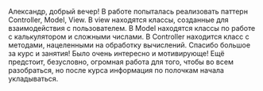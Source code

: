 Александр, добрый вечер! 
В работе попыталась реализовать паттерн Controller, Model, View. 
В view находятся классы, созданные для взаимодействия с пользователем. 
В Model находятся классы по работе с калькулятором и сложными числами. 
В Controller находится класс с методами, нацеленными на обработку вычислений. 
Спасибо большое за курс и занятия! Было очень интересно и мотивирующе! 
Ещё предстоит, безусловно, огромная работа для того, чтобы во всем разобраться, но после курса информация по полочкам начала укладываться. 
